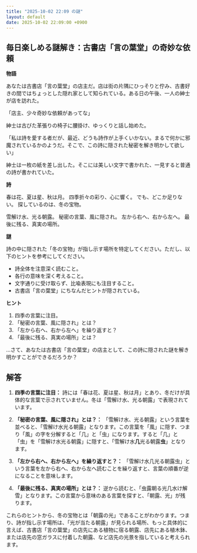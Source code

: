 ```yaml
---
title: "2025-10-02 22:09 の謎"
layout: default
date: 2025-10-02 22:09:00 +0900
---
```

## 毎日楽しめる謎解き：古書店「言の葉堂」の奇妙な依頼

**物語**

あなたは古書店「言の葉堂」の店主だ。店は街の片隅にひっそりと佇み、古書好きの間ではちょっとした隠れ家として知られている。ある日の午後、一人の紳士が店を訪れた。

「店主、少々奇妙な依頼があってな」

紳士は古びた革張りの椅子に腰掛け、ゆっくりと話し始めた。

「私は詩を愛する者だが、最近、どうも詩作が上手くいかない。まるで何かに邪魔されているかのようだ。そこで、この詩に隠された秘密を解き明かして欲しい」

紳士は一枚の紙を差し出した。そこには美しい文字で書かれた、一見すると普通の詩が書かれていた。

**詩**

春は花、夏は星、秋は月。
四季折々の彩り、心に響く。
でも、どこか足りない。
探しているのは、冬の宝物。

雪解け水、光る朝露。
秘密の言葉、風に隠され。
左から右へ、右から左へ。
最後に残る、真実の場所。

**謎**

詩の中に隠された「冬の宝物」が指し示す場所を特定してください。ただし、以下のヒントを参考にしてください。

*   詩全体を注意深く読むこと。
*   各行の意味を深く考えること。
*   文字通りに受け取らず、比喩表現にも注目すること。
*   古書店「言の葉堂」にちなんだヒントが隠されている。

**ヒント**

1.  四季の言葉に注目。
2.  「秘密の言葉、風に隠され」とは？
3.  「左から右へ、右から左へ」を繰り返すと？
4.  「最後に残る、真実の場所」とは？

…さて、あなたは古書店「言の葉堂」の店主として、この詩に隠された謎を解き明かすことができるだろうか？

## 解答

1.  **四季の言葉に注目：** 詩には「春は花、夏は星、秋は月」とあり、冬だけが具体的な言葉で示されていません。冬は「雪解け水、光る朝露」で表現されています。

2.  **「秘密の言葉、風に隠され」とは？：** 「雪解け水、光る朝露」という言葉を並べると、「雪解け水光る朝露」となります。この言葉を「風」に隠す、つまり「風」の字を分解すると「几」と「虫」になります。すると「几」と「虫」を「雪解け水光る朝露」に隠すと、「雪解け水**几**光る朝露**虫**」となります。

3.  **「左から右へ、右から左へ」を繰り返すと？：** 「雪解け水几光る朝露虫」という言葉を左から右へ、右から左へ読むことを繰り返すと、言葉の順番が逆になることを意味します。

4.  **「最後に残る、真実の場所」とは？：** 逆から読むと、「虫露朝る光几水け解雪」となります。この言葉から意味のある言葉を探すと、「朝露、光」が残ります。

これらのヒントから、冬の宝物とは「朝露の光」であることがわかります。つまり、詩が指し示す場所は、「光が当たる朝露」が見られる場所、もっと具体的に言えば、古書店「言の葉堂」の店先にある植物に宿る朝露、店先にある植木鉢、または店先の窓ガラスに付着した朝露、など店先の光景を指していると考えられます。
